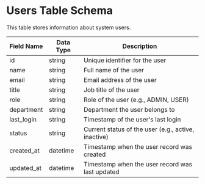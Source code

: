 # Users Table Schema

This table stores information about system users.

| Field Name | Data Type | Description                                  |
|------------|-----------|----------------------------------------------|
| id         | string    | Unique identifier for the user               |
| name       | string    | Full name of the user                        |
| email      | string    | Email address of the user                    |
| title      | string    | Job title of the user                        |
| role       | string    | Role of the user (e.g., ADMIN, USER)         |
| department | string    | Department the user belongs to               |
| last_login | string    | Timestamp of the user's last login           |
| status     | string    | Current status of the user (e.g., active, inactive) |
| created_at | datetime  | Timestamp when the user record was created           |
| updated_at | datetime  | Timestamp when the user record was last updated      |